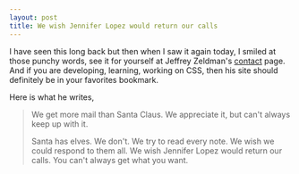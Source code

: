 ```yaml
---
layout: post
title: We wish Jennifer Lopez would return our calls
---
```


I have seen this long back but then when I saw it again today, I smiled at those punchy words, see it for yourself at Jeffrey Zeldman's [contact](http://zeldman.com/contact/) page. And if you are developing, learning, working on CSS, then his site should definitely be in your favorites bookmark.

Here is what he writes,

> We get more mail than Santa Claus. We appreciate it, but can't always keep up with it.
> 
> Santa has elves. We don't. We try to read every note. We wish we could respond to them all. We wish Jennifer Lopez would return our calls. You can't always get what you want.
